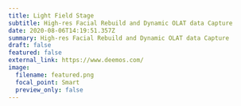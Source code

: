 ```yaml
---
title: Light Field Stage
subtitle: High-res Facial Rebuild and Dynamic OLAT data Capture
date: 2020-08-06T14:19:51.357Z
summary: High-res Facial Rebuild and Dynamic OLAT data Capture
draft: false
featured: false
external_link: https://www.deemos.com/
image:
  filename: featured.png
  focal_point: Smart
  preview_only: false
---
```

